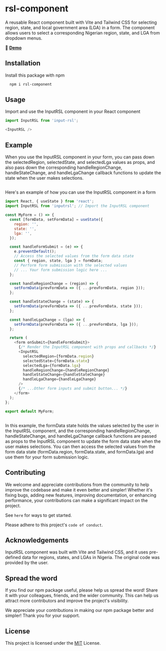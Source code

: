 
# rsl-component 
<!-- ![Nigerian flag](./public/ng-flag.png) -->

A reusable React component built with Vite and Tailwind CSS for selecting region, state, and local government area (LGA) in a form. The component allows users to select a corresponding Nigerian region, state, and LGA from dropdown menus.

🔗 **[Demo](https://rsl-component.netlify.app/)**

## Installation

Install this package with npm

```bash
  npm i rsl-component
```
    
## Usage

Import and use the InputRSL component in your React component
```javascript
import InputRSL from 'input-rsl';

<InputRSL />
```

## Example
When you use the InputRSL component in your form, you can pass down the selectedRegion, selectedState, and selectedLga values as props, and also pass down the corresponding handleRegionChange, handleStateChange, and handleLgaChange callback functions to update the state when the user makes selections.
##
Here's an example of how you can use the InputRSL component in a form

```javascript
import React, { useState } from 'react';
import InputRSL from 'inputrsl'; // Import the InputRSL component

const MyForm = () => {
  const [formData, setFormData] = useState({
    region: '',
    state: '',
    lga: '',
  });

  const handleFormSubmit = (e) => {
    e.preventDefault();
    // Access the selected values from the form data state
    const { region, state, lga } = formData;
    // Perform form submission with the selected values
    // ... Your form submission logic here ...
  };

  const handleRegionChange = (region) => {
    setFormData(prevFormData => ({ ...prevFormData, region }));
  };

  const handleStateChange = (state) => {
    setFormData(prevFormData => ({ ...prevFormData, state }));
  };

  const handleLgaChange = (lga) => {
    setFormData(prevFormData => ({ ...prevFormData, lga }));
  };

  return (
    <form onSubmit={handleFormSubmit}>
      {/* Render the InputRSL component with props and callbacks */}
      <InputRSL
        selectedRegion={formData.region}
        selectedState={formData.state}
        selectedLga={formData.lga}
        handleRegionChange={handleRegionChange}
        handleStateChange={handleStateChange}
        handleLgaChange={handleLgaChange}
      />
      {/* ...Other form inputs and submit button... */}
    </form>
  );
};

export default MyForm;

```
##
In this example, the formData state holds the values selected by the user in the InputRSL component, and the corresponding handleRegionChange, handleStateChange, and handleLgaChange callback functions are passed as props to the InputRSL component to update the form data state when the user makes selections. You can then access the selected values from the form data state (formData.region, formData.state, and formData.lga) and use them for your form submission logic.
##

## Contributing

We welcome and appreciate contributions from the community to help improve the codebase and make it even better and simpler! Whether it's fixing bugs, adding new features, improving documentation, or enhancing performance, your contributions can make a significant impact on the project.

See `here` for ways to get started.

Please adhere to this project's `code of conduct`.


## Acknowledgements

InputRSL component was built with Vite and Tailwind CSS, and it uses pre-defined data for regions, states, and LGAs in Nigeria. The original code was provided by the user.
## Spread the word

If you find our npm package useful, please help us spread the word! Share it with your colleagues, friends, and the wider community. This can help us attract more contributors and improve the project's visibility.

We appreciate your contributions in making our npm package better and simpler! Thank you for your support.


## License

This project is licensed under the [MIT](https://choosealicense.com/licenses/mit/) License. 

